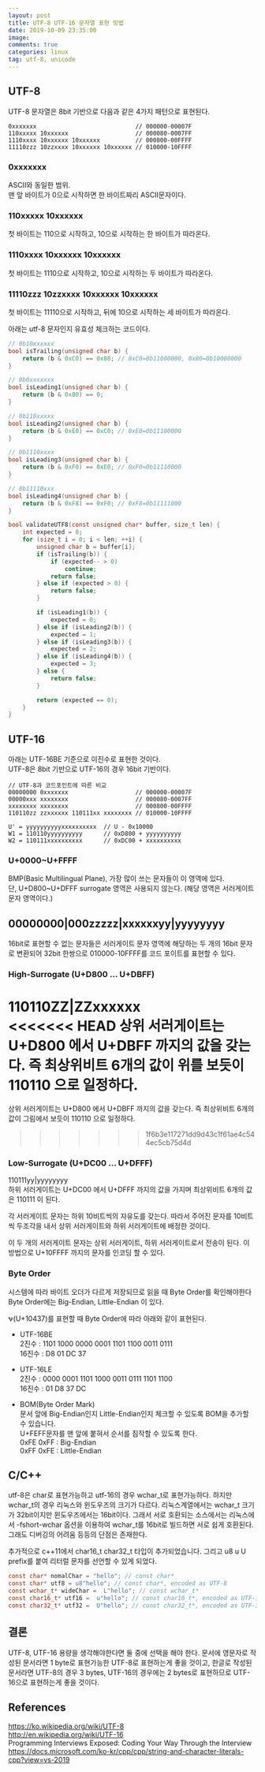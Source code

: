```yaml
---
layout: post
title: UTF-8 UTF-16 문자열 표현 방법
date: 2019-10-09 23:35:00
image:
comments: true
categories: linux
tag: utf-8, unicode
---
```


## UTF-8

UTF-8 문자열은 8bit 기반으로 다음과 같은 4가지 패턴으로 표현된다.

```
0xxxxxxx                            // 000000-00007F
110xxxxx 10xxxxxx                   // 000080-0007FF
1110xxxx 10xxxxxx 10xxxxxx          // 000800-00FFFF
11110zzz 10zzxxxx 10xxxxxx 10xxxxxx // 010000-10FFFF
```

### 0xxxxxxx
ASCII와 동일한 범위.  
맨 앞 바이트가 0으로 시작하면 한 바이트짜리 ASCII문자이다.

### 110xxxxx 10xxxxxx
첫 바이트는 110으로 시작하고, 10으로 시작하는 한 바이트가 따라온다.


### 1110xxxx 10xxxxxx 10xxxxxx
첫 바이트는 1110으로 시작하고, 10으로 시작하는 두 바이트가 따라온다.

### 11110zzz 10zzxxxx 10xxxxxx 10xxxxxx
첫 바이트는 11110으로 시작하고, 뒤에 10으로 시작하는 세 바이트가 따라온다.

아래는 utf-8 문자인지 유효성 체크하는 코드이다.
```c
// 0b10xxxxxx
bool isTrailing(unsigned char b) {
    return (b & 0xC0) == 0x80; // 0xC0=0b11000000, 0x80=0b10000000
}

// 0b0xxxxxxx
bool isLeading1(unsigned char b) {
    return (b & 0x80) == 0;
}

// 0b110xxxxx
bool isLeading2(unsigned char b) {
    return (b & 0xE0) == 0xC0; // 0xE0=0b11100000
}

// 0b1110xxxx
bool isLeading3(unsigned char b) {
    return (b & 0xF0) == 0xE0; // 0xF0=0b11110000
}

// 0b11110xxx
bool isLeading4(unsigned char b) {
    return (b & 0xF8) == 0xF0; // 0xF8=0b11111000
}

bool validateUTF8(const unsigned char* buffer, size_t len) {
    int expected = 0;
    for (size_t i = 0; i < len; ++i) {
        unsigned char b = buffer[i];
        if (isTrailing(b)) {
            if (expected-- > 0)
                continue;
            return false;
        } else if (expected > 0) {
            return false;
        }

        if (isLeading1(b)) {
            expected = 0;
        } else if (isLeading2(b)) {
            expected = 1;
        } else if (isLeading3(b)) {
            expected = 2;
        } else if (isLeading4(b)) {
            expected = 3;
        } else {
            return false;
        }

        return (expected == 0);
    }
}

```

## UTF-16

아래는 UTF-16BE 기준으로 이진수로 표현한 것이다.  
UTF-8은 8bit 기반으로 UTF-16의 경우 16bit 기반이다.
```
// UTF-8과 코드포인트에 따른 비교
00000000 0xxxxxxx                   // 000000-00007F
00000xxx xxxxxxxx                   // 000080-0007FF
xxxxxxxx xxxxxxxx                   // 000800-00FFFF
110110zz zzxxxxxx 110111xx xxxxxxxx // 010000-10FFFF

U' = yyyyyyyyyyxxxxxxxxxx  // U - 0x10000
W1 = 110110yyyyyyyyyy      // 0xD800 + yyyyyyyyyy
W2 = 110111xxxxxxxxxx      // 0xDC00 + xxxxxxxxxx
```

### U+0000~U+FFFF
BMP(Basic Multilingual Plane), 가장 많이 쓰는 문자들이 이 영역에 있다.  
단, U+D800~U+DFFF surrogate 영역은 사용되지 않는다. (해당 영역은 서러게이트 문자 영역이다.)

## 00000000|000zzzzz|xxxxxxyy|yyyyyyyy
16bit로 표현할 수 없는 문자들은 서러게이트 문자 영역에 해당하는 두 개의 16bit 문자로 변환되어 32bit 한쌍으로 010000-10FFFF를 코드 포이트를 표현할 수 있다.

### High-Surrogate (U+D800 ... U+DBFF)
110110ZZ|ZZxxxxxx  
<<<<<<< HEAD
상위 서러게이트는 U+D800 에서 U+DBFF 까지의 값을 갖는다. 즉 최상위비트 6개의 값이 위를 보듯이 110110 으로 일정하다.
=======
상위 서러게이트는 U+D800 에서 U+DBFF 까지의 값을 갖는다. 즉 최상위비트 6개의 값이 그림에서 보듯이 110110 으로 일정하다.
>>>>>>> 1f6b3e117271dd9d43c1f61ae4c544ec5cb75d4d

### Low-Surrogate (U+DC00 ... U+DFFF)
110111yy|yyyyyyyy  
하위 서러게이트는 U+DC00 에서 U+DFFF 까지의 값을 가지며 최상위비트 6개의 값은 110111 이 된다.

각 서러게이트 문자는 하위 10비트씩의 자유도를 갖는다. 따라서 주어진 문자를 10비트씩 두조각을 내서 상위 서러게이트와 하위 서러게이트에 배정한 것이다.

이 두 개의 서러게이트 문자는 상위 서러게이트, 하위 서러게이트로서 전송이 된다. 이 방법으로 U+10FFFF 까지의 문자를 인코딩 할 수 있다.

### Byte Order
시스템에 따라 바이트 오더가 다르게 저장되므로 읽을 때 Byte Order를 확인해야한다 Byte Order에는 Big-Endian, Little-Endian 이 있다.

𐐷(U+10437)를 표현할 때 Byte Order에 따라 아래와 같이 표현된다.

* UTF-16BE  
2진수 : 1101 1000 0000 0001 1101 1100 0011 0111  
16진수 : D8 01 DC 37  

* UTF-16LE  
2진수 : 0000 0001 1101 1000 0011 0111 1101 1100  
16진수 : 01 D8 37 DC  

* BOM(Byte Order Mark)  
문서 앞에 Big-Endian인지 Little-Endian인지 체크할 수 있도록 BOM을 추가할 수 있습니다.  
U+FEFF문자를 맨 앞에 붙혀서 순서를 짐작할 수 있도록 한다.  
0xFE 0xFF : Big-Endian  
0xFF 0xFE : Little-Endian

## C/C++
utf-8은 char로 표현가능하고 utf-16의 경우 wchar_t로 표현가능하다. 하지만 wchar_t의 경우 리눅스와 윈도우즈의 크기가 다르다. 리눅스계열에서는 wchar_t 크기가 32bit이지만 윈도우즈에서는 16bit이다. 그래서 서로 호환되는 소스에서는 리눅스에서 -fshort-wchar 옵션을 이용하여 wchar_t를 16bit로 빌드하면 서로 쉽게 호환된다. 그래도 디버깅의 어려움 등등의 단점은 존재한다.  

추가적으로 c++11에서 char16_t char32_t 타입이 추가되었습니다.
그리고 u8 u U prefix를 붙여 리터럴 문자를 선언할 수 있게 되었다.
```c
const char* nomalChar = "hello"; // const char*
const char* utf8 = u8"hello"; // const char*, encoded as UTF-8
const wchar_t* wideChar =  L"hello"; // const wchar_t*
const char16_t* utf16 =  u"hello"; // const char16_t*, encoded as UTF-16
const char32_t* utf32 =  U"hello"; // const char32_t*, encoded as UTF-32
```

## 결론
UTF-8, UTF-16 용량을 생각해야한다면 둘 중에 선택을 해야 한다. 문서에 영문자로 작성된 문서라면 1 byte로 표현가능한 UTF-8로 표현하는게 좋을 것이고, 한글로 작성된 문서라면 UTF-8의 경우 3 bytes, UTF-16의 경우에는 2 bytes로 표현하므로 UTF-16으로 표현하는게 좋을 것이다.

## References
https://ko.wikipedia.org/wiki/UTF-8  
http://en.wikipedia.org/wiki/UTF-16  
Programming Interviews Exposed: Coding Your Way Through the Interview  
https://docs.microsoft.com/ko-kr/cpp/cpp/string-and-character-literals-cpp?view=vs-2019  
